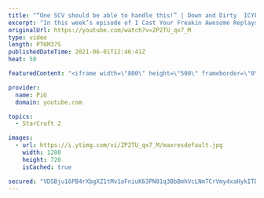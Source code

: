 ```yaml
---
title: "“One SCV should be able to handle this!” | Down and Dirty  ICYFAR G1"
excerpt: "In this week’s episode of I Cast Your Freakin Awesome Replays (ICYFAR) players sent in their replays where they didn’t go past 35 workers!   NEW ICYFAR CHALLENGE: “Scorched Earth” - Avoid fighting front on and burn your enemies base down instead! BASETRADE your way to victory. Send submissions to fluxiorsc@gmail.com"
originalUrl: https://youtube.com/watch?v=ZP2TU_qx7_M
type: video
length: PT6M37S
publishedDateTime: 2021-06-01T12:46:41Z
heat: 50

featuredContent: "<iframe width=\"800\" height=\"500\" frameborder=\"0\" src=\"https://www.youtube.com/embed/ZP2TU_qx7_M\" allow=\"accelerometer; autoplay; encrypted-media; gyroscope; picture-in-picture\" allowfullscreen></iframe>"

provider:
  name: PiG
  domain: youtube.com

topics:
  - StarCraft 2

images:
  - url: https://i.ytimg.com/vi/ZP2TU_qx7_M/maxresdefault.jpg
    width: 1280
    height: 720
    isCached: true

secured: "VDSBju16PB4rXbgXZ1tMv1aFniuK63PN81q3BbBmhVcLNmTCrVmy4xaHykITDYXpSfGKVd0q2UOlfKjbLH9Ndp+1M5wqiIAF8U817dyRCMPKpt4NrKrycGyv/9IpO1TTXffHdlszAe2UMG+FwP11StyFRb0zXyO1XRLVYe6NFzDw/VekhYk7L/Zjn99cKhGIZxmVSCaM43hTyBqOFjpGRKWiVtLbbOKAhjJ7B8rpc21HVXQ86RkFxfrJ4d29G32roZVtgBlnhPlny9hBi8DeuIcf8oAwM2GAzuy7GiEJ55ZPdb9K5n2EI1GSY3CSzkGmJoSWxCriYV3WC2TbruvQjNG32d/qRerVZ6Vq2+gXQVd3KP5LVCcbL/vlFHBiHqXbvUaB2e4JHnTPRZMC0R2PmVzQqtItefztn1pySEOi3OA=;lb8B6mx4oYy/MOvZT61Jog=="
---
```


